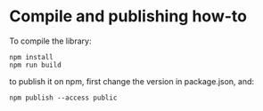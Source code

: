 # Compile and publishing how-to

To compile the library:

    npm install
    npm run build

to publish it on npm, first change the version in package.json, and:

    npm publish --access public
